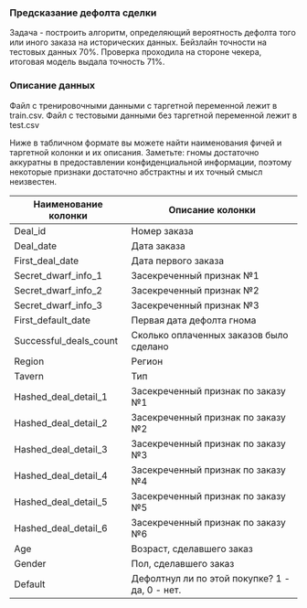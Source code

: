 ### Предсказание дефолта сделки

Задача - построить алгоритм, определяющий вероятность дефолта того или иного заказа на исторических данных. Бейзлайн точности на тестовых данных 70%. Проверка проходила на стороне чекера, итоговая модель выдала точность 71%.

### Описание данных
Файл с тренировочными данными с таргетной переменной лежит в train.csv. Файл с тестовыми данными без таргетной переменной лежит в test.csv

Ниже в табличном формате вы можете найти наименования фичей и таргетной колонки и их описания. Заметьте: гномы достаточно аккуратны в предоставлении конфиденциальной информации, поэтому некоторые признаки достаточно абстрактны и их точный смысл неизвестен.

| Наименование колонки | Описание колонки |
|----------|----------|
| Deal_id   | Номер заказа   |
| Deal_date    | Дата заказа   |
| First_deal_date    | Дата первого заказа   |
| Secret_dwarf_info_1	| Засекреченный признак №1 |
| Secret_dwarf_info_2	| Засекреченный признак №2 |
| Secret_dwarf_info_3	| Засекреченный признак №3 |
| First_default_date | Первая дата дефолта гнома |
| Successful_deals_count | Сколько оплаченных заказов было сделано |
| Region | Регион |
| Tavern | Тип |
| Hashed_deal_detail_1 | Засекреченный признак по заказу №1 |
| Hashed_deal_detail_2 | Засекреченный признак по заказу №2 |
| Hashed_deal_detail_3 | Засекреченный признак по заказу №3 |
| Hashed_deal_detail_4 | Засекреченный признак по заказу №4 |
| Hashed_deal_detail_5 | Засекреченный признак по заказу №5 |
| Hashed_deal_detail_6 | Засекреченный признак по заказу №6 |
| Age | Возраст, сделавшего заказ |
| Gender | Пол, сделавшего заказ |
| Default | Дефолтнул ли по этой покупке? 1 - да, 0 - нет. |
